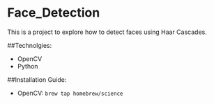 # Face_Detection
This is a project to explore how to detect faces using Haar Cascades. 

##Technolgies: 
* OpenCV
* Python

##Installation Guide:
* OpenCV:
`brew tap homebrew/science`

